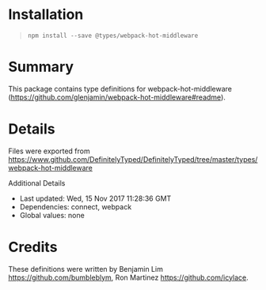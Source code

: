 # Installation
> `npm install --save @types/webpack-hot-middleware`

# Summary
This package contains type definitions for webpack-hot-middleware (https://github.com/glenjamin/webpack-hot-middleware#readme).

# Details
Files were exported from https://www.github.com/DefinitelyTyped/DefinitelyTyped/tree/master/types/webpack-hot-middleware

Additional Details
 * Last updated: Wed, 15 Nov 2017 11:28:36 GMT
 * Dependencies: connect, webpack
 * Global values: none

# Credits
These definitions were written by Benjamin Lim <https://github.com/bumbleblym>, Ron Martinez <https://github.com/icylace>.
